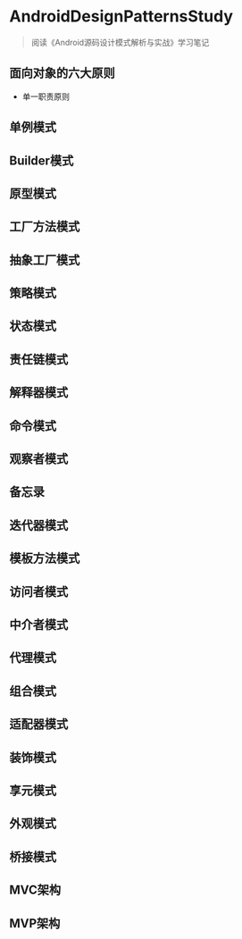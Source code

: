 # AndroidDesignPatternsStudy

> 阅读《Android源码设计模式解析与实战》学习笔记

## 面向对象的六大原则

* 单一职责原则






## 单例模式

## Builder模式

## 原型模式

## 工厂方法模式

## 抽象工厂模式

## 策略模式

## 状态模式

## 责任链模式

## 解释器模式

## 命令模式

## 观察者模式

## 备忘录

## 迭代器模式

## 模板方法模式

## 访问者模式

## 中介者模式

## 代理模式

## 组合模式

## 适配器模式

## 装饰模式

## 享元模式

## 外观模式

## 桥接模式

## MVC架构

## MVP架构

